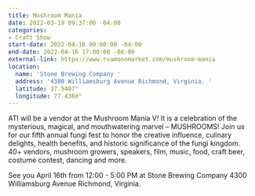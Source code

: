 ```yaml
---
title: Mushroom Mania
date: 2022-03-19 09:37:00 -04:00
categories:
- Craft Show
start-date: 2022-04-16 00:00:00 -04:00
end-date: 2022-04-16 17:00:00 -04:00
external-link: https://www.rvamoonmarket.com/mushroom-mania
location:
  name: 'Stone Brewing Company '
  address: '4300 Williamsburg Avenue Richmond, Virginia. '
  latitude: 37.5407°
  longitude: 77.4360°
---
```


ATI will be a vendor at the Mushroom Mania V!
It is a celebration of the mysterious, magical, and mouthwatering marvel – MUSHROOMS!  Join us for our fifth annual fungi fest to honor the creative influence, culinary delights, health benefits, and historic significance of the fungi kingdom.  40+ vendors, mushroom growers, speakers, film, music, food, craft beer, costume contest, dancing and more. 

See you April 16th from 12:00 - 5:00 PM at Stone Brewing Company 4300 Williamsburg Avenue Richmond, Virginia. 

